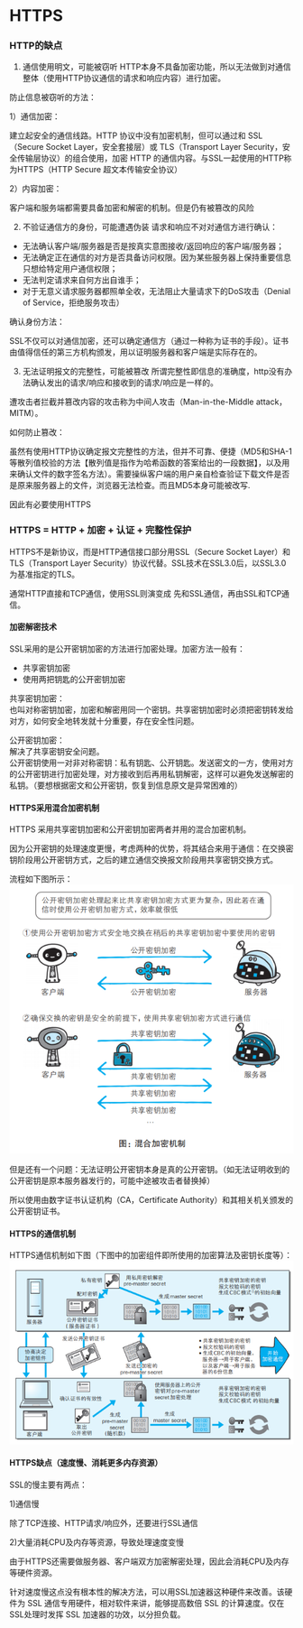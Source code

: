 # HTTPS

### HTTP的缺点
1. 通信使用明文，可能被窃听
  HTTP本身不具备加密功能，所以无法做到对通信整体（使用HTTP协议通信的请求和响应内容）进行加密。

  防止信息被窃听的方法：

  1）通信加密：

  建立起安全的通信线路。HTTP 协议中没有加密机制，但可以通过和 SSL（Secure Socket Layer，安全套接层）或 TLS（Transport Layer Security，安全传输层协议）的组合使用，加密 HTTP 的通信内容。与SSL一起使用的HTTP称为HTTPS（HTTP Secure 超文本传输安全协议）

  2）内容加密：

  客户端和服务端都需要具备加密和解密的机制。但是仍有被篡改的风险

2. 不验证通信方的身份，可能遭遇伪装
  请求和响应不对对通信方进行确认：
  - 无法确认客户端/服务器是否是按真实意图接收/返回响应的客户端/服务器；
  - 无法确定正在通信的对方是否具备访问权限。因为某些服务器上保持重要信息只想给特定用户通信权限；
  - 无法判定请求来自何方出自谁手；
  - 对于无意义请求服务器都照单全收，无法阻止大量请求下的DoS攻击（Denial of Service，拒绝服务攻击）

  确认身份方法：

  SSL不仅可以对通信加密，还可以确定通信方（通过一种称为证书的手段）。证书由值得信任的第三方机构颁发，用以证明服务器和客户端是实际存在的。

3. 无法证明报文的完整性，可能被篡改
  所谓完整性即信息的准确度，http没有办法确认发出的请求/响应和接收到的请求/响应是一样的。

  遭攻击者拦截并篡改内容的攻击称为中间人攻击（Man-in-the-Middle attack，MITM）。

  如何防止篡改：

  虽然有使用HTTP协议确定报文完整性的方法，但并不可靠、便捷（MD5和SHA-1等散列值校验的方法【散列值是指作为哈希函数的答案给出的一段数据】，以及用来确认文件的数字签名方法）。需要操纵客户端的用户亲自检查验证下载文件是否是原来服务器上的文件，浏览器无法检查。而且MD5本身可能被改写.


  因此有必要使用HTTPS

### HTTPS = HTTP + 加密 + 认证 + 完整性保护
  HTTPS不是新协议，而是HTTP通信接口部分用SSL（Secure Socket Layer）和TLS（Transport Layer Security）协议代替。SSL技术在SSL3.0后，以SSL3.0为基准指定的TLS。

  通常HTTP直接和TCP通信，使用SSL则演变成 先和SSL通信，再由SSL和TCP通信。

  #### 加密解密技术
  SSL采用的是公开密钥加密的方法进行加密处理。加密方法一般有：
  - 共享密钥加密
  - 使用两把钥匙的公开密钥加密

  共享密钥加密：<br>
  也叫对称密钥加密，加密和解密用同一个密钥。共享密钥加密时必须把密钥转发给对方，如何安全地转发就十分重要，存在安全性问题。

  公开密钥加密：<br>
  解决了共享密钥安全问题。<br>
  公开密钥使用一对非对称密钥：私有钥匙、公开钥匙。发送密文的一方，使用对方的公开密钥进行加密处理，对方接收到后再用私钥解密，这样可以避免发送解密的私钥。（要想根据密文和公开密钥，恢复到信息原文是异常困难的）

  #### HTTPS采用混合加密机制
  HTTPS 采用共享密钥加密和公开密钥加密两者并用的混合加密机制。

  因为公开密钥的处理速度更慢，考虑两种的优势，将其结合来用于通信：在交换密钥阶段用公开密钥方式，之后的建立通信交换报文阶段用共享密钥交换方式。
  
  流程如下图所示：<br>
  ![mixed encryption](img/MixedEncryption.png)

  但是还有一个问题：无法证明公开密钥本身是真的公开密钥。（如无法证明收到的公开密钥是原本服务器发行的，可能中途被攻击者替换掉）

  所以使用由数字证书认证机构（CA，Certificate Authority）和其相关机关颁发的公开密钥证书。

  #### HTTPS的通信机制
  HTTPS通信机制如下图（下图中的加密组件即所使用的加密算法及密钥长度等）：<br>
  ![HTTPS](img/HTTPS.png)

  #### HTTPS缺点（速度慢、消耗更多内存资源）
  SSL的慢主要有两点：

  1)通信慢

  除了TCP连接、HTTP请求/响应外，还要进行SSL通信

  2)大量消耗CPU及内存等资源，导致处理速度变慢

  由于HTTPS还需要做服务器、客户端双方加密解密处理，因此会消耗CPU及内存等硬件资源。
  
  针对速度慢这点没有根本性的解决方法，可以用SSL加速器这种硬件来改善。该硬件为 SSL 通信专用硬件，相对软件来讲，能够提高数倍 SSL 的计算速度。仅在 SSL处理时发挥 SSL 加速器的功效，以分担负载。